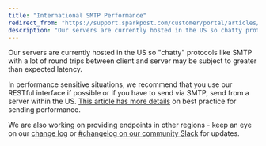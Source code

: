 ```yaml
---
title: "International SMTP Performance"
redirect_from: "https://support.sparkpost.com/customer/portal/articles/2456461-international-smtp-performance"
description: "Our servers are currently hosted in the US so chatty protocols like SMTP with a lot of round trips between client and server may be subject to greater than expected latency In performance sensitive situations we recommend that you use our RES Tful interface if possible or if you have..."
---
```


Our servers are currently hosted in the US so "chatty" protocols like SMTP with a lot of round trips between client and server may be subject to greater than expected latency.

In performance sensitive situations, we recommend that you use our RESTful interface if possible or if you have to send via SMTP, send from a server within the US. [This article has more details](https://support.sparkpost.com/customer/en/portal/articles/2429473-smtp-and-rest-api-injection-best-practices-for-improved-performance) on best practice for sending performance.

We are also working on providing endpoints in other regions - keep an eye on our [change log](https://support.sparkpost.com/customer/portal/articles/1936102-change-log) or [#changelog on our community Slack](http://slack.sparkpost.com/) for updates.